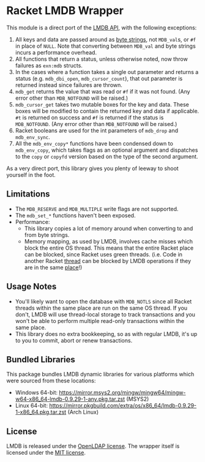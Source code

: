 # Racket LMDB Wrapper

This module is a direct port of the [LMDB API](http://www.lmdb.tech/doc), with the following exceptions:

1. All keys and data are passed around as [byte strings](https://docs.racket-lang.org/reference/bytestrings.html), not `MDB_val`s, or `#f` in place of `NULL`.
   Note that converting between `MDB_val` and byte strings incurs a performance overhead.
2. All functions that return a status, unless otherwise noted, now throw failures as `exn:mdb` structs.
3. In the cases where a function takes a single out parameter and returns a status (e.g. `mdb_dbi_open`, `mdb_cursor_count`), that out parameter is returned instead since failures are thrown.
4. `mdb_get` returns the value that was read or `#f` if it was not found.
   (Any error other than `MDB_NOTFOUND` will be raised.)
5. `mdb_cursor_get` takes two mutable boxes for the key and data.
   These boxes will be modified to contain the returned key and data if applicable.
   `#t` is returned on success and `#f` is returned if the status is `MDB_NOTFOUND`.
   (Any error other than `MDB_NOTFOUND` will be raised.)
6. Racket booleans are used for the int parameters of `mdb_drop` and `mdb_env_sync`.
7. All the `mdb_env_copy*` functions have been condensed down to `mdb_env_copy`, which takes flags as an optional argument and dispatches to the `copy` or `copyfd` version based on the type of the second argument.

As a very direct port, this library gives you plenty of leeway to shoot yourself in the foot.

## Limitations

* The `MDB_RESERVE` and `MDB_MULTIPLE` write flags are not supported.
* The `mdb_set_*` functions haven't been exposed.
* Performance:
  * This library copies a lot of memory around when converting to and from byte strings.
  * Memory mapping, as used by LMDB, involves cache misses which block the entire OS thread.
    This means that the entire Racket place can be blocked, since Racket uses green threads.
    (i.e. Code in another Racket [thread](https://docs.racket-lang.org/reference/threads.html) can be blocked by LMDB operations if they are in the same [place](https://docs.racket-lang.org/reference/places.html)!)

## Usage Notes

* You'll likely want to open the database with `MDB_NOTLS` since all Racket threads within the same place are run on the same OS thread.
  If you don't, LMDB will use thread-local storage to track transactions and you won't be able to perform multiple read-only transactions within the same place.
* This library does no extra bookkeeping, so as with regular LMDB, it's up to you to commit, abort or renew transactions.

## Bundled Libraries

This package bundles LMDB dynamic libraries for various platforms which were sourced from these locations:

* Windows 64-bit: https://mirror.msys2.org/mingw/mingw64/mingw-w64-x86_64-lmdb-0.9.29-1-any.pkg.tar.zst (MSYS2)
* Linux 64-bit: https://mirror.pkgbuild.com/extra/os/x86_64/lmdb-0.9.29-1-x86_64.pkg.tar.zst (Arch Linux)

## License

LMDB is released under the [OpenLDAP license](libs/lmdb-license.txt).
The wrapper itself is licensed under the [MIT license](LICENSE.txt).
